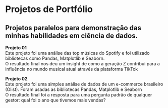 # Projetos de Portfólio
## Projetos paralelos para demonstração das minhas habilidades em ciência de dados.

**Projeto 01**<br>
Este projeto foi uma análise das top músicas do Spotify e foi utilizado bibliotecas como Pandas, Matplotlib e Seaborn.<br>
O resultado final nos deu um insight de como a geração Z contribui para a influência no mundo musical atual através da plataforma TikTok

**Projeto 02**<br>
Este projeto foi uma simples análise de dados de um e-commerce brasileiro (Olist). Foram usadas as bibliotecas Pandas, Matplotlib e Seaborn<br>
O resultado final foi a resposta para uma pergunta padrão de qualquer gestor: qual foi o ano que tivemos mais vendas?
